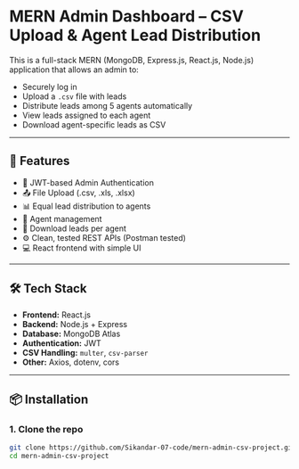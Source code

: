 # MERN Admin Dashboard – CSV Upload & Agent Lead Distribution

This is a full-stack MERN (MongoDB, Express.js, React.js, Node.js) application that allows an admin to:

- Securely log in
- Upload a `.csv` file with leads
- Distribute leads among 5 agents automatically
- View leads assigned to each agent
- Download agent-specific leads as CSV

---

## 🔧 Features

- 🔐 JWT-based Admin Authentication
- 📤 File Upload (.csv, .xls, .xlsx)
- 📊 Equal lead distribution to agents
- 👥 Agent management
- 📁 Download leads per agent
- ⚙️ Clean, tested REST APIs (Postman tested)
- 💻 React frontend with simple UI

---

## 🛠 Tech Stack

- **Frontend:** React.js
- **Backend:** Node.js + Express
- **Database:** MongoDB Atlas
- **Authentication:** JWT
- **CSV Handling:** `multer`, `csv-parser`
- **Other:** Axios, dotenv, cors

---

## 📦 Installation

### 1. Clone the repo

```bash
git clone https://github.com/Sikandar-07-code/mern-admin-csv-project.git
cd mern-admin-csv-project
